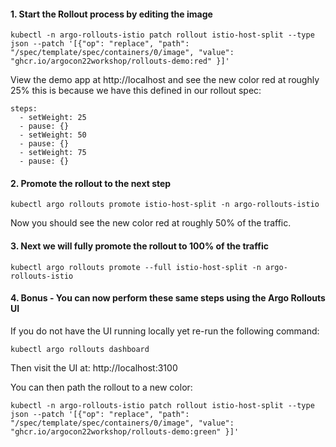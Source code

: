 #### 1. Start the Rollout process by editing the image
```
kubectl -n argo-rollouts-istio patch rollout istio-host-split --type json --patch '[{"op": "replace", "path": "/spec/template/spec/containers/0/image", "value": "ghcr.io/argocon22workshop/rollouts-demo:red" }]'
```

View the demo app at http://localhost and see the new color red at roughly 25% this is because we have this defined in our rollout
spec:
```
steps:
  - setWeight: 25
  - pause: {}
  - setWeight: 50
  - pause: {}
  - setWeight: 75
  - pause: {}
```

#### 2. Promote the rollout to the next step
```
kubectl argo rollouts promote istio-host-split -n argo-rollouts-istio
```

Now you should see the new color red at roughly 50% of the traffic.

#### 3. Next we will fully promote the rollout to 100% of the traffic
```
kubectl argo rollouts promote --full istio-host-split -n argo-rollouts-istio
```

#### 4. Bonus - You can now perform these same steps using the Argo Rollouts UI

If you do not have the UI running locally yet re-run the following command:
```
kubectl argo rollouts dashboard
```

Then visit the UI at: http://localhost:3100

You can then path the rollout to a new color:
```
kubectl -n argo-rollouts-istio patch rollout istio-host-split --type json --patch '[{"op": "replace", "path": "/spec/template/spec/containers/0/image", "value": "ghcr.io/argocon22workshop/rollouts-demo:green" }]'
```
